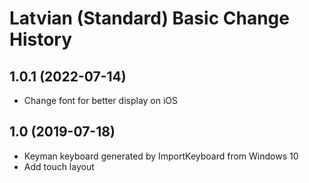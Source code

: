 Latvian (Standard) Basic Change History
====================

1.0.1 (2022-07-14)
----------------
* Change font for better display on iOS

1.0 (2019-07-18)
----------------
* Keyman keyboard generated by ImportKeyboard from Windows 10 
* Add touch layout
